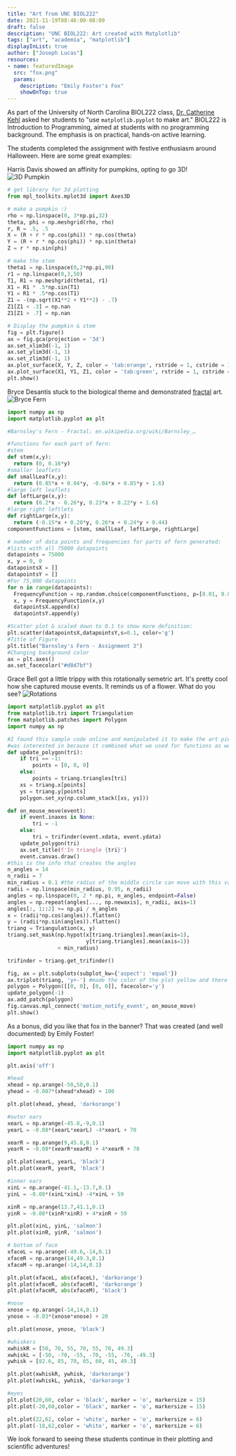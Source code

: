 ```yaml
---
title: "Art from UNC BIOL222"
date: 2021-11-19T08:46:00-08:00
draft: false
description: "UNC BIOL222: Art created with Matplotlib"
tags: ["art", "academia", "matplotlib"]
displayInList: true
author: ["Joseph Lucas"]
resources:
- name: featuredImage
  src: "fox.png"
  params:
    description: "Emily Foster's Fox"
    showOnTop: true
---
```


As part of the University of North Carolina BIOL222 class, [Dr. Catherine Kehl](https://twitter.com/tylikcat) asked her students to "use `matplotlib.pyplot` to make art." BIOL222 is Introduction to Programming, aimed at students with no programming background. The emphasis is on practical, hands-on active learning.

The students completed the assignment with festive enthusiasm around Halloween. Here are some great examples:

Harris Davis showed an affinity for pumpkins, opting to go 3D!
![3D Pumpkin](pumpkin.png)
```python
# get library for 3d plotting
from mpl_toolkits.mplot3d import Axes3D

# make a pumpkin :) 
rho = np.linspace(0, 3*np.pi,32)
theta, phi = np.meshgrid(rho, rho)
r, R = .5, .5
X = (R + r * np.cos(phi)) * np.cos(theta)
Y = (R + r * np.cos(phi)) * np.sin(theta)
Z = r * np.sin(phi)

# make the stem
theta1 = np.linspace(0,2*np.pi,90)
r1 = np.linspace(0,3,50)
T1, R1 = np.meshgrid(theta1, r1)
X1 = R1 * .5*np.sin(T1)
Y1 = R1 * .5*np.cos(T1)
Z1 = -(np.sqrt(X1**2 + Y1**2) - .7)
Z1[Z1 < .3] = np.nan
Z1[Z1 > .7] = np.nan

# Display the pumpkin & stem
fig = plt.figure()
ax = fig.gca(projection = '3d')
ax.set_xlim3d(-1, 1)
ax.set_ylim3d(-1, 1)
ax.set_zlim3d(-1, 1)
ax.plot_surface(X, Y, Z, color = 'tab:orange', rstride = 1, cstride = 1)
ax.plot_surface(X1, Y1, Z1, color = 'tab:green', rstride = 1, cstride = 1)
plt.show()
```

Bryce Desantis stuck to the biological theme and demonstrated [fractal](https://en.wikipedia.org/wiki/Fractal) art.
![Bryce Fern](leaf.png)
```python
import numpy as np
import matplotlib.pyplot as plt

#Barnsley's Fern - Fractal; en.wikipedia.org/wiki/Barnsley_…

#functions for each part of fern:
#stem
def stem(x,y):
  return (0, 0.16*y)
#smaller leaflets
def smallLeaf(x,y):
  return (0.85*x + 0.04*y, -0.04*x + 0.85*y + 1.6)
#large left leaflets
def leftLarge(x,y):
  return (0.2*x - 0.26*y, 0.23*x + 0.22*y + 1.6)
#large right leftlets
def rightLarge(x,y):
  return (-0.15*x + 0.28*y, 0.26*x + 0.24*y + 0.44)
componentFunctions = [stem, smallLeaf, leftLarge, rightLarge]

# number of data points and frequencies for parts of fern generated:
#lists with all 75000 datapoints
datapoints = 75000
x, y = 0, 0
datapointsX = []
datapointsY = []
#For 75,000 datapoints
for n in range(datapoints):
  FrequencyFunction = np.random.choice(componentFunctions, p=[0.01, 0.85, 0.07, 0.07])
  x, y = FrequencyFunction(x,y)
  datapointsX.append(x)
  datapointsY.append(y)

#Scatter plot & scaled down to 0.1 to show more definition:
plt.scatter(datapointsX,datapointsY,s=0.1, color='g')
#Title of Figure
plt.title("Barnsley's Fern - Assignment 3")
#Changing background color
ax = plt.axes()
ax.set_facecolor("#d8d7bf")
```

Grace Bell got a little trippy with this rotationally semetric art. It's pretty cool how she captured mouse events. It reminds us of a flower. What do you see?
![Rotations](rotations.png)
```python
import matplotlib.pyplot as plt
from matplotlib.tri import Triangulation
from matplotlib.patches import Polygon
import numpy as np

#I found this sample code online and manipulated it to make the art piece! 
#was interested in because it combined what we used for functions as well as what we used for plotting with (x,y)
def update_polygon(tri):
    if tri == -1:
        points = [0, 0, 0]
    else:
        points = triang.triangles[tri]
    xs = triang.x[points]
    ys = triang.y[points]
    polygon.set_xy(np.column_stack([xs, ys]))

def on_mouse_move(event):
    if event.inaxes is None:
        tri = -1
    else:
        tri = trifinder(event.xdata, event.ydata)
    update_polygon(tri)
    ax.set_title(f'In triangle {tri}')
    event.canvas.draw()
#this is the info that creates the angles 
n_angles = 14
n_radii = 7
min_radius = 0.1 #the radius of the middle circle can move with this variable 
radii = np.linspace(min_radius, 0.95, n_radii)
angles = np.linspace(0, 2 * np.pi, n_angles, endpoint=False)
angles = np.repeat(angles[..., np.newaxis], n_radii, axis=1)
angles[:, 1::2] += np.pi / n_angles
x = (radii*np.cos(angles)).flatten()
y = (radii*np.sin(angles)).flatten()
triang = Triangulation(x, y)
triang.set_mask(np.hypot(x[triang.triangles].mean(axis=1),
                         y[triang.triangles].mean(axis=1))
                < min_radius)

trifinder = triang.get_trifinder()

fig, ax = plt.subplots(subplot_kw={'aspect': 'equal'})
ax.triplot(triang, 'y+-') #made the color of the plot yellow and there are "+" for the data points but you can't really see them because of the lines crossing 
polygon = Polygon([[0, 0], [0, 0]], facecolor='y')
update_polygon(-1)
ax.add_patch(polygon)
fig.canvas.mpl_connect('motion_notify_event', on_mouse_move)
plt.show()
```

As a bonus, did you like that fox in the banner? That was created (and well documented) by Emily Foster!
```python
import numpy as np
import matplotlib.pyplot as plt

plt.axis('off')

#head
xhead = np.arange(-50,50,0.1)
yhead = -0.007*(xhead*xhead) + 100

plt.plot(xhead, yhead, 'darkorange')

#outer ears
xearL = np.arange(-45.8,-9,0.1)
yearL = -0.08*(xearL*xearL) -4*xearL + 70

xearR = np.arange(9,45.8,0.1)
yearR = -0.08*(xearR*xearR) + 4*xearR + 70

plt.plot(xearL, yearL, 'black')
plt.plot(xearR, yearR, 'black')

#inner ears
xinL = np.arange(-41.1,-13.7,0.1)
yinL = -0.08*(xinL*xinL) -4*xinL + 59

xinR = np.arange(13.7,41.1,0.1)
yinR = -0.08*(xinR*xinR) + 4*xinR + 59

plt.plot(xinL, yinL, 'salmon')
plt.plot(xinR, yinR, 'salmon')

# bottom of face
xfaceL = np.arange(-49.6,-14,0.1)
xfaceR = np.arange(14,49.3,0.1)
xfaceM = np.arange(-14,14,0.1)

plt.plot(xfaceL, abs(xfaceL), 'darkorange')
plt.plot(xfaceR, abs(xfaceR), 'darkorange')
plt.plot(xfaceM, abs(xfaceM), 'black')

#nose
xnose = np.arange(-14,14,0.1)
ynose = -0.03*(xnose*xnose) + 20

plt.plot(xnose, ynose, 'black')

#whiskers
xwhiskR = [50, 70, 55, 70, 55, 70, 49.3]
xwhiskL = [-50, -70, -55, -70, -55, -70, -49.3]
ywhisk = [82.6, 85, 70, 65, 60, 45, 49.3]

plt.plot(xwhiskR, ywhisk, 'darkorange')
plt.plot(xwhiskL, ywhisk, 'darkorange')

#eyes
plt.plot(20,60, color = 'black', marker = 'o', markersize = 15)
plt.plot(-20,60,color = 'black', marker = 'o', markersize = 15)

plt.plot(22,62, color = 'white', marker = 'o', markersize = 6)
plt.plot(-18,62,color = 'white', marker = 'o', markersize = 6)
```

We look forward to seeing these students continue in their plotting and scientific adventures!
